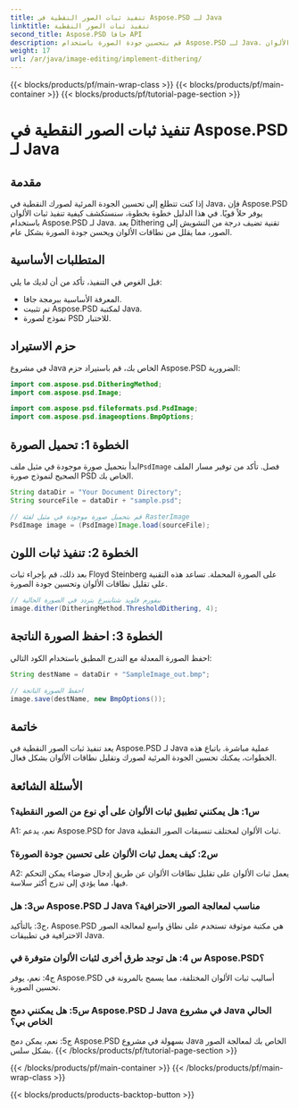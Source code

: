 ```yaml
---
title: تنفيذ ثبات الصور النقطية في Aspose.PSD لـ Java
linktitle: تنفيذ ثبات الصور النقطية
second_title: Aspose.PSD جافا API
description: قم بتحسين جودة الصورة باستخدام Aspose.PSD لـ Java. اتبع دليلنا خطوة بخطوة لتنفيذ التدرج والتخلص من نطاقات الألوان.
weight: 17
url: /ar/java/image-editing/implement-dithering/
---
```


{{< blocks/products/pf/main-wrap-class >}}
{{< blocks/products/pf/main-container >}}
{{< blocks/products/pf/tutorial-page-section >}}

# تنفيذ ثبات الصور النقطية في Aspose.PSD لـ Java

## مقدمة

إذا كنت تتطلع إلى تحسين الجودة المرئية لصورك النقطية في Java، فإن Aspose.PSD يوفر حلاً قويًا. في هذا الدليل خطوة بخطوة، سنستكشف كيفية تنفيذ ثبات الألوان باستخدام Aspose.PSD لـ Java. يعد Dithering تقنية تضيف درجة من التشويش إلى الصور، مما يقلل من نطاقات الألوان ويحسن جودة الصورة بشكل عام.

## المتطلبات الأساسية

قبل الغوص في التنفيذ، تأكد من أن لديك ما يلي:

- المعرفة الأساسية ببرمجة جافا.
- تم تثبيت Aspose.PSD لمكتبة Java.
- نموذج لصورة PSD للاختبار.

## حزم الاستيراد

في مشروع Java الخاص بك، قم باستيراد حزم Aspose.PSD الضرورية:

```java
import com.aspose.psd.DitheringMethod;
import com.aspose.psd.Image;

import com.aspose.psd.fileformats.psd.PsdImage;
import com.aspose.psd.imageoptions.BmpOptions;
```

## الخطوة 1: تحميل الصورة

 ابدأ بتحميل صورة موجودة في مثيل ملف`PsdImage` فصل. تأكد من توفير مسار الملف الصحيح لنموذج صورة PSD الخاص بك.

```java
String dataDir = "Your Document Directory";
String sourceFile = dataDir + "sample.psd";

// قم بتحميل صورة موجودة في مثيل لفئة RasterImage
PsdImage image = (PsdImage)Image.load(sourceFile);
```

## الخطوة 2: تنفيذ ثبات اللون

بعد ذلك، قم بإجراء ثبات Floyd Steinberg على الصورة المحملة. تساعد هذه التقنية على تقليل نطاقات الألوان وتحسين جودة الصورة.

```java
// بيفورم فلويد شتاينبرغ يتردد في الصورة الحالية
image.dither(DitheringMethod.ThresholdDithering, 4);
```

## الخطوة 3: احفظ الصورة الناتجة

احفظ الصورة المعدلة مع التدرج المطبق باستخدام الكود التالي:

```java
String destName = dataDir + "SampleImage_out.bmp";

// احفظ الصورة الناتجة
image.save(destName, new BmpOptions());
```

## خاتمة

يعد تنفيذ ثبات الصور النقطية في Aspose.PSD لـ Java عملية مباشرة. باتباع هذه الخطوات، يمكنك تحسين الجودة المرئية لصورك وتقليل نطاقات الألوان بشكل فعال.

## الأسئلة الشائعة

### س1: هل يمكنني تطبيق ثبات الألوان على أي نوع من الصور النقطية؟

A1: نعم، يدعم Aspose.PSD for Java ثبات الألوان لمختلف تنسيقات الصور النقطية.

### س2: كيف يعمل ثبات الألوان على تحسين جودة الصورة؟

A2: يعمل ثبات الألوان على تقليل نطاقات الألوان عن طريق إدخال ضوضاء يمكن التحكم فيها، مما يؤدي إلى تدرج أكثر سلاسة.

### س3: هل Aspose.PSD لـ Java مناسب لمعالجة الصور الاحترافية؟

ج3: بالتأكيد، Aspose.PSD هي مكتبة موثوقة تستخدم على نطاق واسع لمعالجة الصور الاحترافية في تطبيقات Java.

### س 4: هل توجد طرق أخرى لثبات الألوان متوفرة في Aspose.PSD؟

ج4: نعم، يوفر Aspose.PSD أساليب ثبات الألوان المختلفة، مما يسمح بالمرونة في تحسين الصورة.

### س5: هل يمكنني دمج Aspose.PSD لـ Java في مشروع Java الحالي الخاص بي؟

ج5: نعم، يمكن دمج Aspose.PSD بسهولة في مشروع Java الخاص بك لمعالجة الصور بشكل سلس.
{{< /blocks/products/pf/tutorial-page-section >}}

{{< /blocks/products/pf/main-container >}}
{{< /blocks/products/pf/main-wrap-class >}}

{{< blocks/products/products-backtop-button >}}
